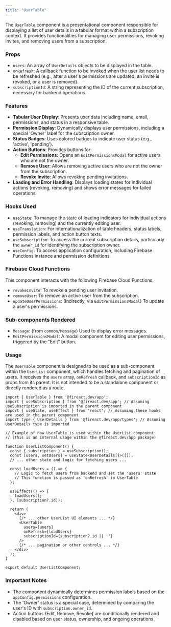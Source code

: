 ```yaml
---
title: "UserTable"
---
```


The `UserTable` component is a presentational component responsible for displaying a list of user details in a tabular format within a subscription context. It provides functionalities for managing user permissions, revoking invites, and removing users from a subscription.

### Props

- `users`: An array of `UserDetails` objects to be displayed in the table.
- `onRefresh`: A callback function to be invoked when the user list needs to be refreshed (e.g., after a user's permissions are updated, an invite is revoked, or a user is removed).
- `subscriptionId`: A string representing the ID of the current subscription, necessary for backend operations.

### Features

- **Tabular User Display**: Presents user data including name, email, permissions, and status in a responsive table.
- **Permission Display**: Dynamically displays user permissions, including a special 'Owner' label for the subscription owner.
- **Status Badges**: Uses colored badges to indicate user status (e.g., 'active', 'pending').
- **Action Buttons**: Provides buttons for:
    - **Edit Permissions**: Opens an `EditPermissionsModal` for active users who are not the owner.
    - **Remove User**: Allows removing active users who are not the owner from the subscription.
    - **Revoke Invite**: Allows revoking pending invitations.
- **Loading and Error Handling**: Displays loading states for individual actions (revoking, removing) and shows error messages for failed operations.

### Hooks Used

- `useState`: To manage the state of loading indicators for individual actions (revoking, removing) and the currently editing user.
- `useTranslation`: For internationalization of table headers, status labels, permission labels, and action button texts.
- `useSubscription`: To access the current subscription details, particularly the `owner_id` for identifying the subscription owner.
- `useConfig`: To access application configuration, including Firebase Functions instance and permission definitions.

### Firebase Cloud Functions

This component interacts with the following Firebase Cloud Functions:
- `revokeInvite`: To revoke a pending user invitation.
- `removeUser`: To remove an active user from the subscription.
- `updateUserPermissions`: (Indirectly, via `EditPermissionsModal`) To update a user's permissions.

### Sub-components Rendered

- `Message`: (from `common/Message`) Used to display error messages.
- `EditPermissionsModal`: A modal component for editing user permissions, triggered by the "Edit" button.

### Usage

The `UserTable` component is designed to be used as a sub-component within the `UserList` component, which handles fetching and pagination of users. It receives the `users` array, `onRefresh` callback, and `subscriptionId` as props from its parent. It is not intended to be a standalone component or directly rendered as a route.

```tsx
import { UserTable } from '@fireact.dev/app';
import { useSubscription } from '@fireact.dev/app'; // Assuming useSubscription is imported in the parent component
import { useState, useEffect } from 'react'; // Assuming these hooks are used in the parent component
import type { UserDetails } from '@fireact.dev/app/types'; // Assuming UserDetails type is imported

// Example of how UserTable is used within the UserList component:
// (This is an internal usage within the @fireact.dev/app package)

function UserListComponent() {
  const { subscription } = useSubscription();
  const [users, setUsers] = useState<UserDetails[]>([]);
  // ... other state and logic for fetching users ...

  const loadUsers = () => {
    // Logic to fetch users from backend and set the 'users' state
    // This function is passed as 'onRefresh' to UserTable
  };

  useEffect(() => {
    loadUsers();
  }, [subscription?.id]);

  return (
    <div>
      {/* ... other UserList UI elements ... */}
      <UserTable 
        users={users} 
        onRefresh={loadUsers}
        subscriptionId={subscription?.id || ''}
      />
      {/* ... pagination or other controls ... */}
    </div>
  );
}

export default UserListComponent;
```

### Important Notes

- The component dynamically determines permission labels based on the `appConfig.permissions` configuration.
- The 'Owner' status is a special case, determined by comparing the user's ID with `subscription.owner_id`.
- Action buttons (Edit, Remove, Revoke) are conditionally rendered and disabled based on user status, ownership, and ongoing operations.
